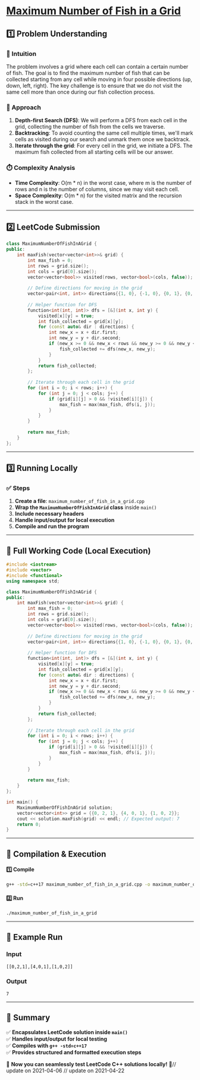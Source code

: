 # **[Maximum Number of Fish in a Grid](https://leetcode.com/problems/maximum-number-of-fish-in-a-grid/description/)**  

## **1️⃣ Problem Understanding**  
### **📌 Intuition**  
The problem involves a grid where each cell can contain a certain number of fish. The goal is to find the maximum number of fish that can be collected starting from any cell while moving in four possible directions (up, down, left, right). The key challenge is to ensure that we do not visit the same cell more than once during our fish collection process. 

### **🚀 Approach**  
1. **Depth-first Search (DFS)**: We will perform a DFS from each cell in the grid, collecting the number of fish from the cells we traverse. 
2. **Backtracking**: To avoid counting the same cell multiple times, we'll mark cells as visited during our search and unmark them once we backtrack.
3. **Iterate through the grid**: For every cell in the grid, we initiate a DFS. The maximum fish collected from all starting cells will be our answer.

### **⏱️ Complexity Analysis**  
- **Time Complexity**: O(m * n) in the worst case, where m is the number of rows and n is the number of columns, since we may visit each cell.
- **Space Complexity**: O(m * n) for the visited matrix and the recursion stack in the worst case.

---  

## **2️⃣ LeetCode Submission**  
```cpp
class MaximumNumberOfFishInAGrid {
public:
    int maxFish(vector<vector<int>>& grid) {
        int max_fish = 0;
        int rows = grid.size();
        int cols = grid[0].size();
        vector<vector<bool>> visited(rows, vector<bool>(cols, false));
        
        // Define directions for moving in the grid
        vector<pair<int, int>> directions{{1, 0}, {-1, 0}, {0, 1}, {0, -1}};
        
        // Helper function for DFS
        function<int(int, int)> dfs = [&](int x, int y) {
            visited[x][y] = true;
            int fish_collected = grid[x][y];
            for (const auto& dir : directions) {
                int new_x = x + dir.first;
                int new_y = y + dir.second;
                if (new_x >= 0 && new_x < rows && new_y >= 0 && new_y < cols && !visited[new_x][new_y]) {
                    fish_collected += dfs(new_x, new_y);
                }
            }
            return fish_collected;
        };
        
        // Iterate through each cell in the grid
        for (int i = 0; i < rows; i++) {
            for (int j = 0; j < cols; j++) {
                if (grid[i][j] > 0 && !visited[i][j]) {
                    max_fish = max(max_fish, dfs(i, j));
                }
            }
        }
        
        return max_fish;
    }
};
```  

---  

## **3️⃣ Running Locally**  
### **✅ Steps**  
1. **Create a file**: `maximum_number_of_fish_in_a_grid.cpp`  
2. **Wrap the `MaximumNumberOfFishInAGrid` class** inside `main()`  
3. **Include necessary headers**  
4. **Handle input/output for local execution**  
5. **Compile and run the program**  

---  

## **📝 Full Working Code (Local Execution)**  
```cpp
#include <iostream>
#include <vector>
#include <functional>
using namespace std;

class MaximumNumberOfFishInAGrid {
public:
    int maxFish(vector<vector<int>>& grid) {
        int max_fish = 0;
        int rows = grid.size();
        int cols = grid[0].size();
        vector<vector<bool>> visited(rows, vector<bool>(cols, false));
        
        // Define directions for moving in the grid
        vector<pair<int, int>> directions{{1, 0}, {-1, 0}, {0, 1}, {0, -1}};
        
        // Helper function for DFS
        function<int(int, int)> dfs = [&](int x, int y) {
            visited[x][y] = true;
            int fish_collected = grid[x][y];
            for (const auto& dir : directions) {
                int new_x = x + dir.first;
                int new_y = y + dir.second;
                if (new_x >= 0 && new_x < rows && new_y >= 0 && new_y < cols && !visited[new_x][new_y]) {
                    fish_collected += dfs(new_x, new_y);
                }
            }
            return fish_collected;
        };
        
        // Iterate through each cell in the grid
        for (int i = 0; i < rows; i++) {
            for (int j = 0; j < cols; j++) {
                if (grid[i][j] > 0 && !visited[i][j]) {
                    max_fish = max(max_fish, dfs(i, j));
                }
            }
        }
        
        return max_fish;
    }
};

int main() {
    MaximumNumberOfFishInAGrid solution;
    vector<vector<int>> grid = {{0, 2, 1}, {4, 0, 1}, {1, 0, 2}};
    cout << solution.maxFish(grid) << endl; // Expected output: 7
    return 0;
}
```  

---  

## **🔧 Compilation & Execution**  
#### **1️⃣ Compile**  
```bash
g++ -std=c++17 maximum_number_of_fish_in_a_grid.cpp -o maximum_number_of_fish_in_a_grid
```  

#### **2️⃣ Run**  
```bash
./maximum_number_of_fish_in_a_grid
```  

---  

## **🎯 Example Run**  
### **Input**  
```
[[0,2,1],[4,0,1],[1,0,2]]
```  
### **Output**  
```
7
```  

---  

## **📌 Summary**  
✅ **Encapsulates LeetCode solution inside `main()`**  
✅ **Handles input/output for local testing**  
✅ **Compiles with `g++ -std=c++17`**  
✅ **Provides structured and formatted execution steps**  

🚀 **Now you can seamlessly test LeetCode C++ solutions locally!** 🚀// update on 2021-04-06
// update on 2021-04-22
